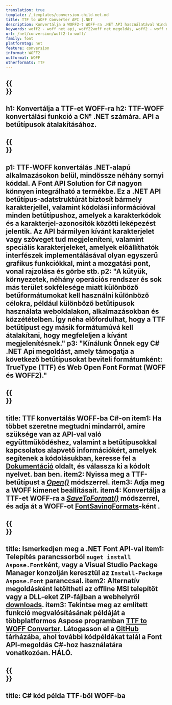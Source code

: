 ```yaml
---
translation: true
template: /_templates/conversion-child-net.md
title: TTF to WOFF Converter API |.NET
description: Konvertálja a WOFF2-t WOFF-ra .NET API használatával Windows rendszeren. Integrálja ezt a natív WOFF2-WOFF betűtípus konvertáló funkciót saját megoldásába.
keywords: woff2 - woff net api, woff22woff net megoldás, woff2 - woff net
url: /net/conversion/woff2-to-woff/
family: font
platformtag: net
feature: conversion
informat: WOFF2
outformat: WOFF
otherformats: TTF
---
```


{{<section banner>}}
---
h1: Konvertálja a TTF-et WOFF-ra
h2: TTF-WOFF konvertálási funkció a C№ .NET számára. API a betűtípusok átalakításához.
---

{{<section overview>}}
---
p1: TTF-WOFF konvertálás .NET-alapú alkalmazásokon belül, mindössze néhány sornyi kóddal. A Font API Solution for С# nagyon könnyen integrálható a termékbe. Ez a .NET API betűtípus-adatstruktúrát biztosít bármely karakterjellel, valamint kódolási információval minden betűtípushoz, amelyek a karakterkódok és a karakterjel-azonosítók közötti leképezést jelentik. Az API bármilyen kívánt karakterjelet vagy szöveget tud megjeleníteni, valamint speciális karakterjeleket, amelyek előállíthatók interfészek implementálásával olyan egyszerű grafikus funkciókkal, mint a mozgatási pont, vonal rajzolása és görbe stb.
p2: "A kütyük, környezetek, néhány operációs rendszer és sok más terület sokfélesége miatt különböző betűformátumokat kell használni különböző célokra, például különböző betűtípusok használata weboldalakon, alkalmazásokban és közzétételben. Így néha előfordulhat, hogy a TTF betűtípust egy másik formátumúvá kell átalakítani, hogy megfeleljen a kívánt megjelenítésnek."
p3: "Kínálunk Önnek egy С# .NET Api megoldást, amely támogatja a következő betűtípusokat beviteli formátumként: TrueType (TTF) és Web Open Font Format (WOFF és WOFF2)."
---

{{<section feature1>}}
---
title: TTF konvertálás WOFF-ba C#-on
item1: Ha többet szeretne megtudni mindarról, amire szüksége van az API-val való együttműködéshez, valamint a betűtípusokkal kapcsolatos alapvető információkért, amelyek segítenek a kódolásukban, keresse fel a [Dokumentáció](https://docs.aspose.com/font/) oldalt, és válassza ki a kódolt nyelvet. ban ben.
item2: Nyissa meg a TTF-betűtípust a [*Open()*](https://reference.aspose.com/font/net/aspose.font/font/open/) módszerrel.
item3: Adja meg a WOFF kimenet beállításait.
item4: Konvertálja a TTF-et WOFF-ra a [*SaveToFormat()*](https://reference.aspose.com/font/net/aspose.font/font/savetoformat/) módszerrel, és adja át a WOFF-ot [FontSavingFormats](https://reference.aspose.com/font/net/aspose.font/fontsavingformats/)-ként .
---

{{<section feature2>}}
---
title: Ismerkedjen meg a .NET Font API-val
item1: Telepítés parancssorból ```nuget install Aspose.Font```ként, vagy a Visual Studio Package Manager konzolján keresztül az ```Install-Package Aspose.Font``` paranccsal.
item2: Alternatív megoldásként letöltheti az offline MSI telepítőt vagy a DLL-eket ZIP-fájlban a  webhelyről [downloads](https://downloads.aspose.com/font/net).
item3: Tekintse meg az említett funkció megvalósításának példáját a többplatformos Aspose programban [TTF to WOFF Converter](https://products.aspose.app/font/conversion/ttf-to-woff). Látogasson el a [GitHub](https://github.com/aspose-font/Aspose.Font-Documentation/tree/master/net-examples) tárházába, ahol további kódpéldákat talál a Font API-megoldás C#-hoz használatára vonatkozóan. HÁLÓ.
---

{{<section codeexample>}}
---
title: C# kód példa TTF-ből WOFF-ba
---